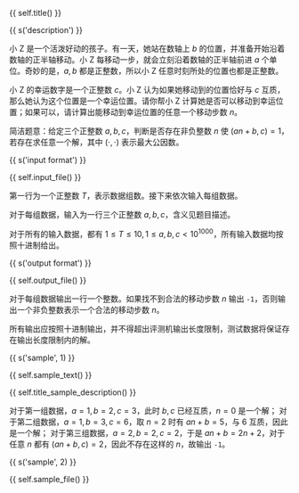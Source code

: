 {{ self.title() }}

{{ s('description') }}

小 Z 是一个活泼好动的孩子。有一天，她站在数轴上 $b$ 的位置，并准备开始沿着数轴的正半轴移动。小 Z 每移动一步，就会立刻沿着数轴的正半轴前进 $a$ 个单位。奇妙的是，$a,b$ 都是正整数，所以小 Z 任意时刻所处的位置也都是正整数。

小 Z 的幸运数字是一个正整数 $c$。小 Z 认为如果她移动到的位置恰好与 $c$ 互质，那么她认为这个位置是一个幸运位置。请你帮小 Z 计算她是否可以移动到幸运位置；如果可以，请计算出能移动到幸运位置的任意一个移动步数 $n$。

简洁题意：给定三个正整数 $a,b,c$，判断是否存在非负整数 $n$ 使 $(an+b, c)=1$，若存在求任意一个解，其中 $(\cdot, \cdot)$ 表示最大公因数。

{{ s('input format') }}

{{ self.input_file() }}

第一行为一个正整数 $T$，表示数据组数。接下来依次输入每组数据。

对于每组数据，输入为一行三个正整数 $a,b,c$，含义见题目描述。

对于所有的输入数据，都有 $1\le T \le 10, 1\le a,b,c < 10^{1000}$，所有输入数据均按照十进制给出。

{{ s('output format') }}

{{ self.output_file() }}

对于每组数据输出一行一个整数。如果找不到合法的移动步数 $n$ 输出 `-1`，否则输出一个非负整数表示一个合法的移动步数 $n$。

所有输出应按照十进制输出，并不得超出评测机输出长度限制，测试数据将保证存在输出长度限制内的解。

{{ s('sample', 1) }}

{{ self.sample_text() }}

{{ self.title_sample_description() }}

对于第一组数据，$a=1,b=2,c=3$，此时 $b,c$ 已经互质，$n=0$ 是一个解；
对于第二组数据，$a=1,b=3,c=6$，取 $n=2$ 时有 $an+b=5$，与 $6$ 互质，因此是一个解；
对于第三组数据，$a=2,b=2,c=2$，于是 $an+b=2n+2$，对于任意 $n$ 都有 $(an+b,c)=2$，因此不存在这样的 $n$，故输出 `-1`。


{{ s('sample', 2) }}

{{ self.sample_file() }}

